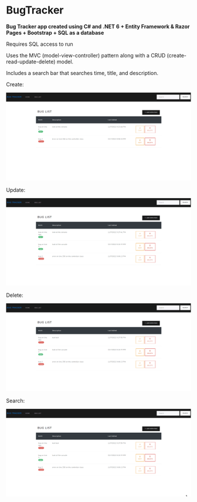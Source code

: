 # BugTracker
 **Bug Tracker app created using C# and .NET 6 + Entity Framework & Razor Pages + Bootstrap + SQL as a database**

Requires SQL access to run

Uses the MVC (model-view-controller) pattern along with a CRUD (create-read-update-delete) model.

Includes a search bar that searches time, title, and description.

Create:
<p align="center">
<img src="gifs/Add.gif">

Update:
<p align="center">
<img src="gifs/Edit.gif">

Delete:
<p align="center">
<img src="gifs/Delete.gif">

Search:
<p align="center">
<img src="gifs/Search.gif">
